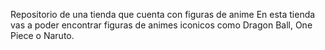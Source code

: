 Repositorio de una tienda que cuenta con figuras de anime
En esta tienda vas a poder encontrar figuras de animes iconicos como Dragon Ball, One Piece o Naruto.
